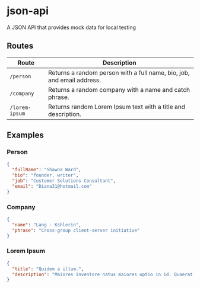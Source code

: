 # json-api

A JSON API that provides mock data for local testing

## Routes

| Route          | Description                                                            |
| -------------- | ---------------------------------------------------------------------- |
| `/person`      | Returns a random person with a full name, bio, job, and email address. |
| `/company`     | Returns a random company with a name and catch phrase.                 |
| `/lorem-ipsum` | Returns random Lorem Ipsum text with a title and description.          |

## Examples

### Person

```json
{
  "fullName": "Shawna Ward",
  "bio": "founder, writer",
  "job": "Customer Solutions Consultant",
  "email": "Diana31@hotmail.com"
}
```

### Company

```json
{
  "name": "Lang - Kshlerin",
  "phrase": "Cross-group client-server initiative"
}
```

### Lorem Ipsum

```json
{
  "title": "Quidem a illum.",
  "description": "Maiores inventore natus maiores optio in id. Quaerat asperiores deleniti doloremque nemo occaecati nam nostrum iusto. Dolor inventore voluptatibus labore."
}
```
